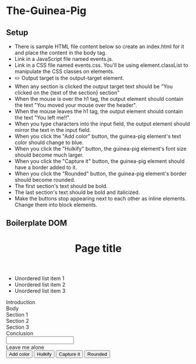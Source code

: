 # The-Guinea-Pig

## Setup



- There is sample HTML file content below so create an index.html for it and place the content in the body tag.
- Link in a JavaScript file named events.js.
- Link in a CSS file named events.css. You'll be using element.classList to manipulate the CSS classes on elements.
- ✏️ Output target is the output-target element.
- When any section is clicked the output target text should be "You clicked on the {text of the section} section"
- When the mouse is over the h1 tag, the output element should contain the text "You moved your mouse over the header".
- When the mouse leaves the h1 tag, the output element should contain the text "You left me!!".
- When you type characters into the input field, the output element should mirror the text in the input field.
- When you click the "Add color" button, the guinea-pig element's text color should change to blue.
- When you click the "Hulkify" button, the guinea-pig element's font size should become much larger.
- When you click the "Capture it" button, the guinea-pig element should have a border added to it.
- When you click the "Rounded" button, the guinea-pig element's border should become rounded.
- The first section's text should be bold.
- The last section's text should be bold and italicized.
- Make the buttons stop appearing next to each other as inline elements. Change them into block elements.

## Boilerplate DOM

<header id="page-header">
    <h1 id="page-title">Page title</h1>
  </header>

  <ul>
    <li>Unordered list item 1</li>
    <li>Unordered list item 2</li>
    <li>Unordered list item 3</li>
  </ul>

  <article>
    <section class="article-section">Introduction</section>
    <section class="article-section">Body</section>
    <section class="article-section">Section 1</section>
    <section class="article-section">Section 2</section>
    <section class="article-section">Section 3</section>
    <section class="article-section">Conclusion</section>
  </article>

  <input type="text" id="keypress-input">
  
  <div id="output-target"></div>

  <div id="guinea-pig">Leave me alone</div>
  <button id="add-color">Add color</button>
  <button id="make-large">Hulkify</button>
  <button id="add-border">Capture it</button>
  <button id="add-rounding">Rounded</button>